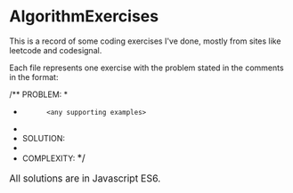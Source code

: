 # AlgorithmExercises

This is a record of some coding exercises I've done, mostly from sites like leetcode and codesignal. 

Each file represents one exercise with the problem stated in the comments in the format:

/** PROBLEM: <Stating the problem>
 *          
 *           <any supporting examples>
 *
 *  SOLUTION: <Description of approach used to solve the above problem>
 *
 * COMPLEXITY: <Big O execution time>
 */

All solutions are in Javascript ES6.
